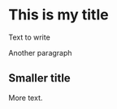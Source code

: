# This is my title
<p>Text to write</p>
<p>Another paragraph</p>

## Smaller title
<p>More text.</p>
